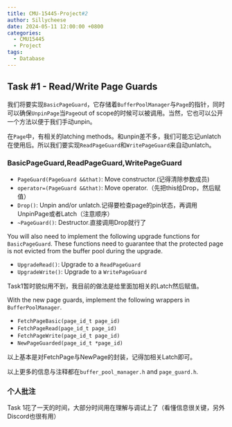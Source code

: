 ```yaml
---
title: CMU-15445-Project#2
author: Sillycheese
date: 2024-05-11 12:00:00 +0800
categories:
  - CMU15445
  - Project
tags:
  - Database
---
```


## Task #1 - Read/Write Page Guards

我们将要实现`BasicPageGuard`，它存储着`BufferPoolManager`与`Page`的指针，同时可以确保`UnpinPage`当`Page`out of scope的时候可以被调用。当然，它也可以公开一个方法以便于我们手动unpin。

在`Page`中，有相关的latching methods。和unpin差不多，我们可能忘记unlatch在使用后。所以我们要实现`ReadPageGuard`和`WritePageGuard`来自动unlatch。

### BasicPageGuard,ReadPageGuard,WritePageGuard

- `PageGuard(PageGuard &&that)`: Move constructor.(记得清除参数成员)
- `operator=(PageGuard &&that)`: Move operator.（先把this给Drop，然后赋值）
- `Drop()`: Unpin and/or unlatch.记得要检查page的pin状态，再调用UnpinPage或者Latch（注意顺序）
- `~PageGuard()`: Destructor.直接调用Drop就行了

You will also need to implement the following upgrade functions for `BasicPageGuard`. These functions need to guarantee that the protected page is not evicted from the buffer pool during the upgrade.

- `UpgradeRead()`: Upgrade to a `ReadPageGuard`
- `UpgradeWrite()`: Upgrade to a `WritePageGuard`

Task1暂时貌似用不到，我目前的做法是给里面加相关的Latch然后赋值。

With the new page guards, implement the following wrappers in `BufferPoolManager`.

- `FetchPageBasic(page_id_t page_id)`
- `FetchPageRead(page_id_t page_id)`
- `FetchPageWrite(page_id_t page_id)`
- `NewPageGuarded(page_id_t *page_id)`

以上基本是对FetchPage与NewPage的封装，记得加相关Latch即可。

以上更多的信息与注释都在`buffer_pool_manager.h` and `page_guard.h`.

### 个人批注

Task 1花了一天的时间，大部分时间用在理解与调试上了（看懂信息很关键，另外Discord也很有用）
